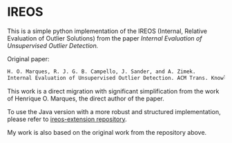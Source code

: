 # IREOS
This is a simple python implementation of the IREOS (Internal, Relative Evaluation of Outlier Solutions) from the paper *Internal Evaluation of Unsupervised Outlier Detection.*

Original paper:

```latex
H. O. Marques, R. J. G. B. Campello, J. Sander, and A. Zimek.
Internal Evaluation of Unsupervised Outlier Detection. ACM Trans. Knowl. Discov. Data, Vol. 14, No. 4, Article 47, 2020.
```

This work is a direct migration with significant simplification from the work of Henrique O. Marques, the direct author of the paper.

To use the Java version with a more robust and structured implementation, please refer to [ireos-extension repository](https://github.com/homarques/ireos-extension).

My work is also based on the original work from the repository above.

